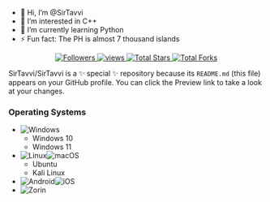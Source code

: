 - 👋 Hi, I’m @SirTavvi
- 👀 I’m interested in C++
- 🌱 I’m currently learning Python  
- ⚡ Fun fact: The PH is almost 7 thousand islands

<p align="center">
  <a href="https://github.com/SirTavvi?tab=followers">
    <img alt="Followers" title="Follow me on Github" src="https://custom-icon-badges.herokuapp.com/github/followers/SirTavvi?color=236ad3&labelColor=1155ba&style=flat-square&label=Follow&logo=person-add&logoColor=white&v=42"/>
  </a>
  <a href="https://github.com/SirTavvi/Simple-View-Counter">
    <img alt="views" title="GitHub profile views" src="https://komarev.com/ghpvc/?username=SirTavvi&style=flat-square&color=lightgrey"/>
  </a>
  <a href="https://github.com/SirTavvi?tab=repositories&sort=stargazers">
    <img alt="Total Stars" title="Total Stars on GitHub" src="https://custom-icon-badges.herokuapp.com/badge/dynamic/json?logo=star&host=formatted-dynamic-badges.herokuapp.com&formatter=metric&style=flat-square&label=Stars&color=55960c&labelColor=488207&query=$.stars&url=https://api.github-star-counter.workers.dev/user/SirTavvi&v=42"/>
  </a>
  <a href="https://github.com/SirTavvi?tab=repositories&sort=stargazers">
    <img alt="Total Forks" title="Total Forks on GitHub" src="https://custom-icon-badges.herokuapp.com/badge/dynamic/json?logo=fork&host=formatted-dynamic-badges.herokuapp.com&formatter=metric&style=flat-square&color=ff0013&labelColor=ae1206&label=Forks&query=$.forks&url=https://api.github-star-counter.workers.dev/user/SirTavvi&v=42"/>
  </a>
</p>

SirTavvi/SirTavvi is a ✨ special ✨ repository because its `README.md` (this file) appears on your GitHub profile.
You can click the Preview link to take a look at your changes.


### Operating Systems
- ![Windows](https://img.shields.io/badge/Windows-0078D6.svg?style=for-the-badge&logo=Windows%20XP&logoColor=white)
  - Windows 10
  - Windows 11
- ![Linux](https://img.shields.io/badge/Linux-FCC624?style=for-the-badge&logo=linux&logoColor=black)![macOS](https://img.shields.io/badge/macOS-000000.svg?style=for-the-badge&logo=macOS&logoColor=white)
  - Ubuntu
  - Kali Linux
- ![Android](https://img.shields.io/badge/Android-3DDC84?style=for-the-badge&logo=Android&logoColor=white)![iOS](https://img.shields.io/badge/iOS-000000?style=for-the-badge&logo=iOS&logoColor=white)
- ![Zorin](https://img.shields.io/badge/Zorin-%2300599C.svg?style=flat-square&logo=c%2B%2B&logoColor=white)
